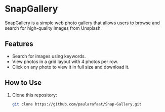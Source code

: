 # SnapGallery

SnapGallery is a simple web photo gallery that allows users to browse and search for high-quality images from Unsplash. 

## Features
- Search for images using keywords.
- View photos in a grid layout with 4 photos per row.
- Click on any photo to view it in full size and download it.

## How to Use
1. Clone this repository:
   ```bash
   git clone https://github.com/paularafaat/Snap-Gallery.git

